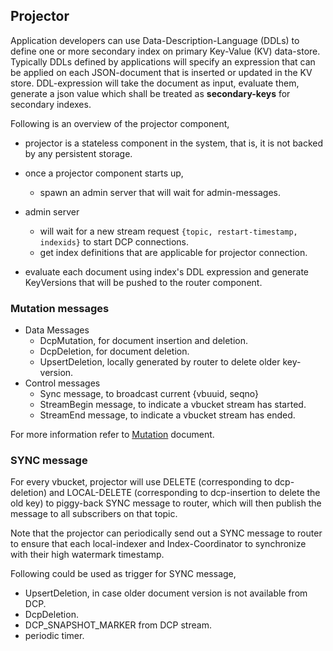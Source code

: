 ## Projector

Application developers can use Data-Description-Language (DDLs) to define one
or more secondary index on primary Key-Value (KV) data-store. Typically DDLs
defined by applications will specify an expression that can be applied on each
JSON-document that is inserted or updated in the KV store. DDL-expression will
take the document as input, evaluate them, generate a json value which shall
be treated as **secondary-keys** for secondary indexes.

Following is an overview of the projector component,

* projector is a stateless component in the system, that is, it is not backed
  by any persistent storage.
* once a projector component starts up,
  * spawn an admin server that will wait for admin-messages.

* admin server
  * will wait for a new stream request
    `{topic, restart-timestamp, indexids}` to start DCP connections.
  * get index definitions that are applicable for projector connection.

* evaluate each document using index's DDL expression and generate
  KeyVersions that will be pushed to the router component.

### Mutation messages

* Data Messages
  * DcpMutation, for document insertion and deletion.
  * DcpDeletion, for document deletion.
  * UpsertDeletion, locally generated by router to delete older key-version.
* Control messages
  * Sync message, to broadcast current {vbuuid, seqno}
  * StreamBegin message, to indicate a vbucket stream has started.
  * StreamEnd message, to indicate a vbucket stream has ended.

For more information refer to [Mutation][] document.

### SYNC message

For every vbucket, projector will use DELETE (corresponding to dcp-deletion)
and LOCAL-DELETE (corresponding to dcp-insertion to delete the old key) to
piggy-back SYNC message to router, which will then publish the message to all
subscribers on that topic.

Note that the projector can periodically send out a SYNC message to router
to ensure that each local-indexer and Index-Coordinator to synchronize with
their high watermark timestamp.

Following could be used as trigger for SYNC message,
* UpsertDeletion, in case older document version is not available from DCP.
* DcpDeletion.
* DCP_SNAPSHOT_MARKER from DCP stream.
* periodic timer.

[Mutation]: mutation.md
